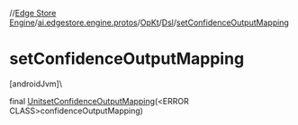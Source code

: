 //[Edge Store Engine](../../../../index.md)/[ai.edgestore.engine.protos](../../index.md)/[OpKt](../index.md)/[Dsl](index.md)/[setConfidenceOutputMapping](set-confidence-output-mapping.md)

# setConfidenceOutputMapping

[androidJvm]\

final [Unit](https://kotlinlang.org/api/latest/jvm/stdlib/kotlin/-unit/index.html)[setConfidenceOutputMapping](set-confidence-output-mapping.md)(&lt;ERROR CLASS&gt;confidenceOutputMapping)
